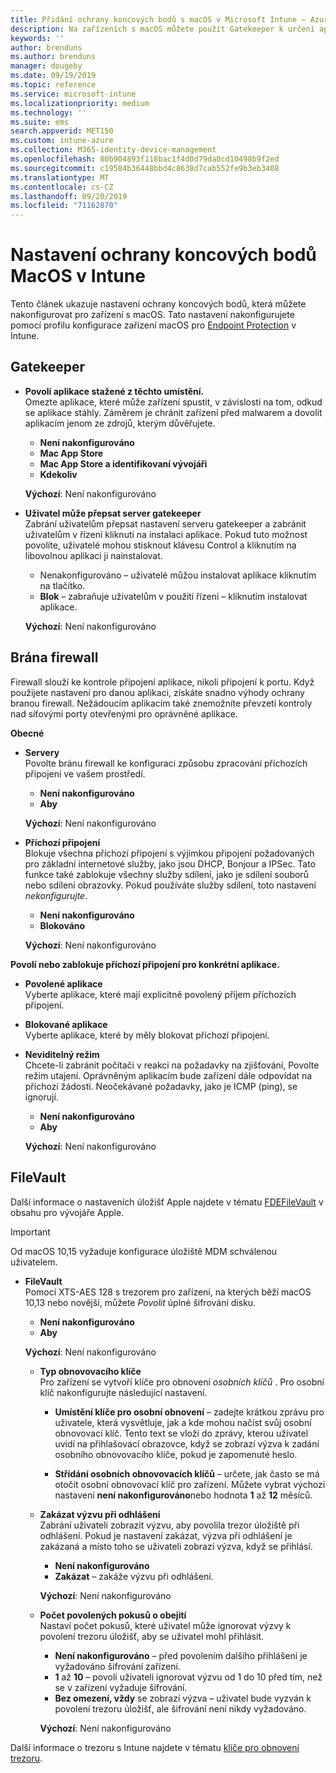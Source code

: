 ```yaml
---
title: Přidání ochrany koncových bodů s macOS v Microsoft Intune – Azure | Microsoft Docs
description: Na zařízeních s macOS můžete použít Gatekeeper k určení aplikací, které se smí instalovat, včetně aplikací z Mac App Storu. V Microsoft Intune také můžete určitým aplikacím povolit nebo nakonfigurovat průchod bránou firewall nebo můžete určité aplikace zablokovat, použít neviditelný režim utajení, případně blokovat určité typy příchozích připojení.
keywords: ''
author: brenduns
ms.author: brenduns
manager: dougeby
ms.date: 09/19/2019
ms.topic: reference
ms.service: microsoft-intune
ms.localizationpriority: medium
ms.technology: ''
ms.suite: ems
search.appverid: MET150
ms.custom: intune-azure
ms.collection: M365-identity-device-management
ms.openlocfilehash: 80b904893f118bac1f4d0d79da0cd10498b9f2ed
ms.sourcegitcommit: c19584b36448bbd4c8638d7cab552fe9b3eb3408
ms.translationtype: MT
ms.contentlocale: cs-CZ
ms.lasthandoff: 09/20/2019
ms.locfileid: "71162870"
---
```

# <a name="macos-endpoint-protection-settings-in-intune"></a>Nastavení ochrany koncových bodů MacOS v Intune  

Tento článek ukazuje nastavení ochrany koncových bodů, která můžete nakonfigurovat pro zařízení s macOS. Tato nastavení nakonfigurujete pomocí profilu konfigurace zařízení macOS pro [Endpoint Protection](endpoint-protection-configure.md) v Intune.  

## <a name="gatekeeper"></a>Gatekeeper  

- **Povolí aplikace stažené z těchto umístění.**  
  Omezte aplikace, které může zařízení spustit, v závislosti na tom, odkud se aplikace stáhly. Záměrem je chránit zařízení před malwarem a dovolit aplikacím jenom ze zdrojů, kterým důvěřujete.  

  - **Není nakonfigurováno**  
  - **Mac App Store**  
  - **Mac App Store a identifikovaní vývojáři**  
  - **Kdekoliv**  

  **Výchozí**: Není nakonfigurováno  

- **Uživatel může přepsat server gatekeeper**  
  Zabrání uživatelům přepsat nastavení serveru gatekeeper a zabránit uživatelům v řízení kliknutí na instalaci aplikace. Pokud tuto možnost povolíte, uživatelé mohou stisknout klávesu Control a kliknutím na libovolnou aplikaci ji nainstalovat.  
 
  - Nenakonfigurováno – uživatelé můžou instalovat aplikace kliknutím na tlačítko.  
  - **Blok** – zabraňuje uživatelům v použití řízení – kliknutím instalovat aplikace.  

  **Výchozí**: Není nakonfigurováno  

## <a name="firewall"></a>Brána firewall  

Firewall slouží ke kontrole připojení aplikace, nikoli připojení k portu. Když použijete nastavení pro danou aplikaci, získáte snadno výhody ochrany branou firewall. Nežádoucím aplikacím také znemožníte převzetí kontroly nad síťovými porty otevřenými pro oprávněné aplikace.  

**Obecné**
- **Servery**  
  Povolte bránu firewall ke konfiguraci způsobu zpracování příchozích připojení ve vašem prostředí.  
  - **Není nakonfigurováno**  
  - **Aby**  

  **Výchozí**: Není nakonfigurováno  

- **Příchozí připojení**  
  Blokuje všechna příchozí připojení s výjimkou připojení požadovaných pro základní internetové služby, jako jsou DHCP, Bonjour a IPSec. Tato funkce také zablokuje všechny služby sdílení, jako je sdílení souborů nebo sdílení obrazovky. Pokud používáte služby sdílení, toto nastavení *nekonfigurujte*.  
  - **Není nakonfigurováno**  
  - **Blokováno**  

  **Výchozí**: Není nakonfigurováno  

**Povolí nebo zablokuje příchozí připojení pro konkrétní aplikace.**  

  - **Povolené aplikace**  
    Vyberte aplikace, které mají explicitně povolený příjem příchozích připojení.  

  - **Blokované aplikace**  
    Vyberte aplikace, které by měly blokovat příchozí připojení.  

  - **Neviditelný režim**  
    Chcete-li zabránit počítači v reakci na požadavky na zjišťování, Povolte režim utajení. Oprávněným aplikacím bude zařízení dále odpovídat na příchozí žádosti. Neočekávané požadavky, jako je ICMP (ping), se ignorují.  
    - **Není nakonfigurováno**  
    - **Aby**  

    **Výchozí**: Není nakonfigurováno  

## <a name="filevault"></a>FileVault  
Další informace o nastaveních úložišť Apple najdete v tématu [FDEFileVault](https://developer.apple.com/documentation/devicemanagement/fdefilevault) v obsahu pro vývojáře Apple. 

> [!IMPORTANT]  
> Od macOS 10,15 vyžaduje konfigurace úložiště MDM schválenou uživatelem. 

- **FileVault**  
  Pomocí XTS-AES 128 s trezorem pro zařízení, na kterých běží macOS 10,13 nebo novější, můžete *Povolit* úplné šifrování disku.  
  - **Není nakonfigurováno**  
  - **Aby**  

  **Výchozí**: Není nakonfigurováno  

  - **Typ obnovovacího klíče**  
    Pro zařízení se vytvoří klíče pro obnovení *osobních klíčů* . Pro osobní klíč nakonfigurujte následující nastavení.  

    - **Umístění klíče pro osobní obnovení** – zadejte krátkou zprávu pro uživatele, která vysvětluje, jak a kde mohou načíst svůj osobní obnovovací klíč. Tento text se vloží do zprávy, kterou uživatel uvidí na přihlašovací obrazovce, když se zobrazí výzva k zadání osobního obnovovacího klíče, pokud je zapomenuté heslo.  
      
    - **Střídání osobních obnovovacích klíčů** – určete, jak často se má otočit osobní obnovovací klíč pro zařízení. Můžete vybrat výchozí nastavení **není nakonfigurováno**nebo hodnota **1** až **12** měsíců.  

  - **Zakázat výzvu při odhlášení**  
    Zabrání uživateli zobrazit výzvu, aby povolila trezor úložiště při odhlášení.  Pokud je nastavení zakázat, výzva při odhlášení je zakázaná a místo toho se uživateli zobrazí výzva, když se přihlásí.  
    - **Není nakonfigurováno**  
    - **Zakázat** – zakáže výzvu při odhlášení.

    **Výchozí**: Není nakonfigurováno  

  - **Počet povolených pokusů o obejití**  
  Nastaví počet pokusů, které uživatel může ignorovat výzvy k povolení trezoru úložišť, aby se uživatel mohl přihlásit.  

    - **Není nakonfigurováno** – před povolením dalšího přihlášení je vyžadováno šifrování zařízení.  
    - **1** až **10** – povolí uživateli ignorovat výzvu od 1 do 10 před tím, než se v zařízení vyžaduje šifrování.  
    - **Bez omezení, vždy** se zobrazí výzva – uživatel bude vyzván k povolení trezoru úložišť, ale šifrování není nikdy vyžadováno.  
 
    **Výchozí**: Není nakonfigurováno  

Další informace o trezoru s Intune najdete v tématu [klíče pro obnovení trezoru](encryption-monitor.md#filevault-recovery-keys).

